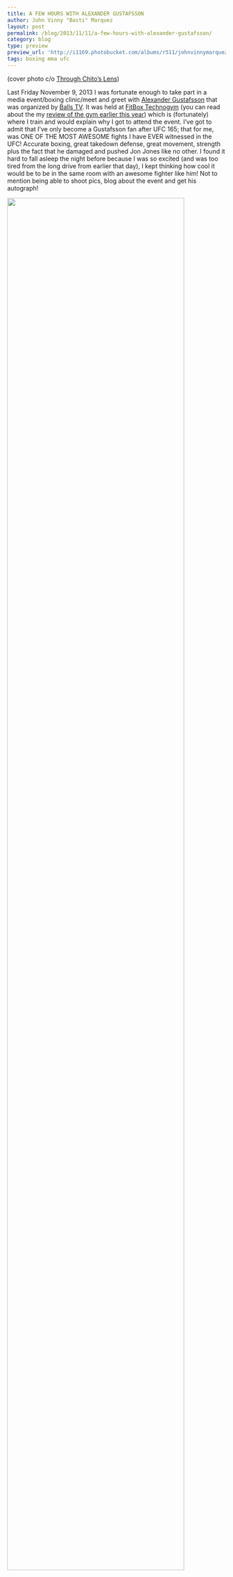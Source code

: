 ```yaml
---
title: A FEW HOURS WITH ALEXANDER GUSTAFSSON
author: John Vinny "Basti" Marquez
layout: post
permalink: /blog/2013/11/11/a-few-hours-with-alexander-gustafsson/
category: blog
type: preview
preview_url: 'http://i1169.photobucket.com/albums/r511/johnvinnymarquez/gus_zps85a60893.jpg'
tags: boxing mma ufc
---
```

(cover photo c/o [Through Chito&#8217;s Lens][1])

Last Friday November 9, 2013 I was fortunate enough to take part in a media event/boxing clinic/meet and greet with <a href="https://www.facebook.com/AlexTheMauler" target="_blank">Alexander Gustafsson</a> that was organized by [Balls TV][2]. It was held at <a href="http://www.fitboxtechnogym.com/" target="_blank">FitBox Technogym</a> (you can read about the my <a href="http://johnvinnymarquez.net/blog/2013/03/07/fitbox-technogym/" target="_blank">review of the gym earlier this year</a>) which is (fortunately) where I train and would explain why I got to attend the event. I&#8217;ve got to admit that I&#8217;ve only become a Gustafsson fan after UFC 165; that for me, was ONE OF THE MOST AWESOME fights I have EVER witnessed in the UFC! Accurate boxing, great takedown defense, great movement, strength plus the fact that he damaged and pushed Jon Jones like no other. I found it hard to fall asleep the night before because I was so excited (and was too tired from the long drive from earlier that day), I kept thinking how cool it would be to be in the same room with an awesome fighter like him! Not to mention being able to shoot pics, blog about the event and get his autograph!

<div class="centered">
  <img src="http://i1169.photobucket.com/albums/r511/johnvinnymarquez/IMG_5422_zpsa5048f8b.jpg" width="90%" />
</div>
<div class="caption-text">
  My goal was to take pictures (which didn&#8217;t happen) and blog about the event. But, yeah.
</div>

### The set-up  
We were notified a day before by the <a href="https://www.facebook.com/photo.php?fbid=362359857242858&set=a.218329181645927.72058.216251481853697&type=1" target="_blank">FitBox Technogym Facebook page</a> that it would be open to members who wanted to workout from 10am-3pm and that the event would start at 3pm. I arrived at around 3:30pm thinking I was late but it turns out that the 3pm call time was for the staff to be able to prepare for the start of the event at 4pm. While waiting, I got the chance to meet with <a href="https://www.facebook.com/chito.luna.1" target="_blank">Chito Luna</a> and his team as they were setting up for the shoot. We chatted for a while and got photography tips from him (especially about Tamron and Sigma lenses :p). Gustafsson arrived at around 3:45pm and I tried to take a few picture but I found it hard since I only had the Canon with the 50mm with me. I forgot my Olympus cam (which was what I used for the wide angle shots) at the gym&#8217;s lobby/couch where Alexander and his team were lounging. I couldn&#8217;t get my stuff while he was there and surrounded by his bodyguards so I just waited until the event started to quickly get my cam.  It was actually my first time attending a media event and I was clueless. People were running around placing banners, setting up photo/video equipment, removing gym equipment to clear some space so I just tried to be ninja-like and not to be in anyone&#8217;s way.

<div class="centered">
  <img src="http://i1169.photobucket.com/albums/r511/johnvinnymarquez/IMG_5417_zpsed272f19.jpg" width="90%" />
</div>
<div class="caption-text">
  Removing some of the punching bags for the event
</div>

<div class="centered">
  <img src="http://i1169.photobucket.com/albums/r511/johnvinnymarquez/IMG_5427_zps15a2c8ea.jpg" width="90%" />
</div>
<div class="caption-text">
  Setting up lights after clearing up the floor
</div>

There were only a small number of gym members who actually went to the event. There were some who signed up but didn&#8217;t show up. At least the familiar faces were there so I wasn&#8217;t as lonely as I thought I would be. Lol.

<div class="centered">
  <img src="http://i1169.photobucket.com/albums/r511/johnvinnymarquez/IMG_5431_zps73301a33.jpg" width="90%" />
</div>
<div class="caption-text">
  Some of the gym&#8217;s staff and members (apologies for the blurred shot)
</div>

At around 4pm we were informed that the event was about to start, so I prepared my cameras. The host introduced Alexander as he walked through the gym&#8217;s door and the event was in full swing. As I was happily (and star-struck) clicking away, I was told by Gerry that I should change my clothes and take part of the Boxing Clinic (good thing I brought clothes!). So I quickly left my gear with him, changed quickly and jumped into the fray.

<div class="centered">
  <img src="http://i1169.photobucket.com/albums/r511/johnvinnymarquez/IMG_5435_zpsb4405168.jpg" width="90%" />
</div>
<div class="caption-text">
  The &#8220;Mauler&#8221;
</div>

### Boxing 'Clinic';
I&#8217;m sorry, I don&#8217;t have lots pictures of the clinic since I was participating in the clinic. To make it up to you, I&#8217;ll try to describe the clinic as detailed as I can and promise to post another article if I get to borrow photos from <a href="https://www.facebook.com/chito.luna.90" target="_blank">Through Chito&#8217;s Lens</a>(<a href="https://www.facebook.com/chito.luna.1" target="_blank">Chito Luna</a> and co.). Ok, so onto the clinic proper&#8230;

Alexander made us do some warm ups (calisthenics) first then some footwork while doing punches/upper-body movements/combos inside the ring, promptly telling us tips like &#8220;guard your chin&#8221; (and sometimes saying &#8220;chin down!&#8221;), &#8220;protect your body, body shots hurt&#8221;, &#8220;the most important thing is balance&#8221; and &#8220;mix it up&#8221;. Whenever he observed us doing movements that could be corrected, he would stop us and demonstrate how it should be done. After that we were grouped by twos and were instructed to act as leader and follower in a footwork exercise that he likened to dancing. The leader would either move forward, sideways, backwards or angle out and the follower should be able to respond and mirror the move while promptly maintaining striking range (<a href="http://en.wikipedia.org/wiki/Maai" target="_blank">Maai</a> or whatever term you want to use for distance). After a few back and forth sessions, the exercise was modified to allow the follower to have the chance to respond and attack. Alexander would signal the leader(s) to step-in and the follower would respond by angling out and attacking from the side. He stressed that for this exercise to be effective, the leader had to be really good at leading in order for the follower to be able to learn. For the last exercise, he made us do some sort of sparring session: we had to touch our opponent&#8217;s shoulders (to simulate an attack) and at the same time defend our shoulders. It was a fun exercise. I realized how I&#8217;ve grown with boxing with the activity. Its not much but I did make some progress.

In summary, my favourite takeaway is &#8220;always master the basics, then develop your own style&#8221;.

<div class="centered">
  <img src="http://i1169.photobucket.com/albums/r511/johnvinnymarquez/IMG_5450_zps3c0a32f5.jpg" width="90%" />
</div>
<div class="caption-text">
  Doing drills (thanks to <a href="https://www.facebook.com/gerrypaul.azarcon" target="_blank">Gerry</a> for the pic)
</div>

**Autograph signing**  
After the boxing clinic we were asked to fall in line for merchandise signing. Most of the items that were brought to the event were of course boxing gloves.

<div class="centered">
  <img src="http://i1169.photobucket.com/albums/r511/johnvinnymarquez/PB095459_zps00fff133.jpg" width="90%" />
</div>
<div class="caption-text">
  Mario gets interviewed while waiting in line
</div>

<div class="centered">
  <img src="http://i1169.photobucket.com/albums/r511/johnvinnymarquez/IMG_5428_zpsbb640006.jpg width="90%" />
</div>
<div class="caption-text">
  Is that you Manny?
</div>

One of the instructors Mario &#8220;The Monster&#8221; Sismundo, a celebrity of sorts because he looks like Manny Pacquiao; the resemblance is so uncanny that Alexander even joked about it.

<div class="centered">
  <img src="http://i1169.photobucket.com/albums/r511/johnvinnymarquez/PB095460_zps5f2dd528.jpg" width="90%" />
</div>
<div class="caption-text">
  Roco&#8217;s autographed MMA gloves
</div>

<div class="centered">
  <img src="http://i1169.photobucket.com/albums/r511/johnvinnymarquez/PB095462_zps4fa204bd.jpg" width="90%" />
</div>
<div class="caption-text">
  Aizza poses for a pic after getting her gloves signed
</div>

<div class="centered">
  <img src="http://i1169.photobucket.com/albums/r511/johnvinnymarquez/PB095473_zps1e91114d.jpg" width="90%" />
</div>
<div class="caption-text">
  Me watching my gloves get signed
</div>

<div class="centered">
  <img src="http://i1169.photobucket.com/albums/r511/johnvinnymarquez/PB095476_zps7756ed3a.jpg" width="90%" />
</div>
<div class="caption-text">
  The happy kid with his newly autographed toy
</div>

<div class="centered">
  <img src="http://i1169.photobucket.com/albums/r511/johnvinnymarquez/PB095490_zpscdad1162.jpg" width="90%" />
</div>
<div class="caption-text">
  Roco with the promotional poster
</div>

I forgot to bring my FitBox shirt so I was forced to use my gloves for the autograph. From now on, I have to use my gf&#8217;s gloves for practice&#8230; I sure hope they fit!

<div class="centered">
  <img src="http://i1169.photobucket.com/albums/r511/johnvinnymarquez/PB095487_zps1f2afb85.jpg" width="90%" />
</div>
<div class="caption-text">
  Autographed
</div>

In closing, I think Alexander Gustafsson is a good guy and an awesome athlete. He taught us the best he can in a humid tropical boxing gym coming from Sweden. I wish for him to succeed and gain the UFC Light Heavyweight championship, I hope he takes that belt from Jon Jones and I&#8217;m hoping to see an awesome KO the next time they meet up in the octagon. I&#8217;ll be rooting for him!

Thank you [Balls TV][2] for bringing him to the Philippines! Thanks to the <a href="http://www.fitboxtechnogym.com/" target="_blank">FitBox Technogym</a> family: <a href="https://www.facebook.com/tame.cruz" target="_blank">Roco Cruz</a>, <a href="https://www.facebook.com/gerrypaul.azarcon" target="_blank">Gerry Azarcon</a>, <a href="https://www.facebook.com/aizbaby" target="_blank">Aizza Baltazar</a>, <a href="https://www.facebook.com/chito.luna.1" target="_blank">Chito Luna</a>, <a href="https://www.facebook.com/mars.sismundo" target="_blank">Mario Sismundo</a>, <a href="https://www.facebook.com/jayson.rotoni.5" target="_blank">Jayson Rotoni</a>, <a href="https://www.facebook.com/wow.cruz.1" target="_blank">Wow Cruz</a>, <a href="https://www.facebook.com/jojo.apas1" target="_blank">Jojo Apas</a>.

So&#8230; when will the Korean Zombie and Edson Barbosa visit the Philippines?

[1]: https://www.facebook.com/chito.luna.90
[2]: http://ballschannel.studio23.tv/news/689